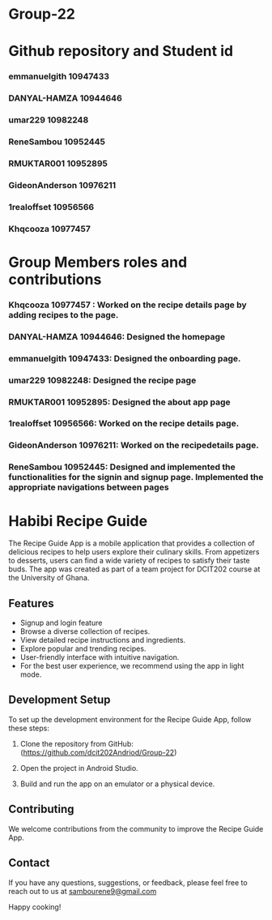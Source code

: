 #  Group-22

# Github repository and Student id 
### emmanuelgith  10947433
### DANYAL-HAMZA 10944646
### umar229    10982248
### ReneSambou 10952445
### RMUKTAR001 10952895
### GideonAnderson 10976211
### 1realoffset 10956566
### Khqcooza   10977457

# Group Members roles and contributions
### Khqcooza  10977457 : Worked on the recipe details page by adding recipes to the page.
### DANYAL-HAMZA 10944646: Designed the homepage 
### emmanuelgith  10947433: Designed the onboarding page.
### umar229    10982248: Designed the recipe page
### RMUKTAR001 10952895: Designed the about app page
### 1realoffset 10956566: Worked on the recipe details page.
### GideonAnderson 10976211: Worked on the recipedetails page.
### ReneSambou 10952445: Designed and implemented the functionalities for the signin and signup page.  Implemented the appropriate navigations between pages







# Habibi Recipe Guide
The Recipe Guide App is a mobile application that provides a collection of delicious recipes to help users explore their culinary skills. From appetizers to desserts, users can find a wide variety of recipes to satisfy their taste buds.
The app was created as part of a team project for DCIT202 course at the University of Ghana.
## Features

- Signup and login feature
- Browse a diverse collection of recipes.
- View detailed recipe instructions and ingredients.
- Explore popular and trending recipes.
- User-friendly interface with intuitive navigation.
- For the best user experience, we recommend using the app in light mode.

## Development Setup

To set up the development environment for the Recipe Guide App, follow these steps:
1. Clone the repository from GitHub: (https://github.com/dcit202Andriod/Group-22)

2. Open the project in Android Studio.
3. Build and run the app on an emulator or a physical device.

## Contributing

We welcome contributions from the community to improve the Recipe Guide App. 
## Contact

If you have any questions, suggestions, or feedback, please feel free to reach out to us at sambourene9@gmail.com

Happy cooking!



